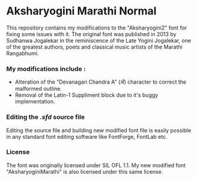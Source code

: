 # Aksharyogini Marathi Normal
This repository contains my modifications to the "Aksharyogini2" font for fixing some issues with it. The original font was published in 2013 by Sudhanwa Jogalekar in the reminiscence of the Late Yogini Jogalekar, one of the greatest authors, poets and classical music artists of the Marathi Rangabhumi.

### My modifications include :
- Alteration of the "Devanagari Chandra A" (ॲ) character to correct the malformed outline.
- Removal of the Latin-1 Suppliment block due to it's buggy implementation.

### Editing the *.sfd* source file
Editing the source file and building new modified font file is easily possible in any standard font editing software like FontForge, FontLab etc.

### License
The font was originally licensed under SIL OFL 1.1. My new modified font "AksharyoginiMarathi" is also licensed under this same license.
